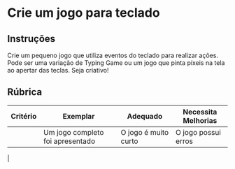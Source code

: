 # Crie um jogo para teclado

## Instruções

Crie um pequeno jogo que utiliza eventos do teclado para realizar ações. Pode ser uma variação de Typing Game ou um jogo que pinta píxeis na tela ao apertar das teclas. Seja criativo!

## Rúbrica

| Critério | Exemplar                         | Adequado             | Necessita Melhorias |
|----------|----------------------------------|----------------------|---------------------|
|          | Um jogo completo foi apresentado | O jogo é muito curto | O jogo possui erros |
|          